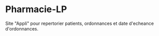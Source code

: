 # Pharmacie-LP
Site "Appli" pour repertorier patients, ordonnances et date d'echeance d'ordonnances.
